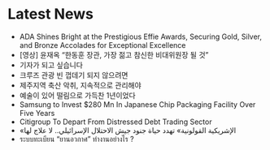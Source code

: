 # Latest News
-  ADA Shines Bright at the Prestigious Effie Awards, Securing Gold, Silver, and Bronze Accolades for Exceptional Excellence
-  [영상] 윤재옥 “한동훈 장관, 가장 젊고 참신한 비대위원장 될 것”
-  기자가 되고 싶습니다
-  크루즈 관광 빈 껍데기 되지 않으려면
-  제주지역 축산 악취, 지속적으로 관리해야
-  예술이 있어 떨림으로 가득찬 1년이었다
-  Samsung to Invest $280 Mn In Japanese Chip Packaging Facility Over Five Years
-  Citigroup To Depart From Distressed Debt Trading Sector
-  «الإشريكية القولونية» تهدد حياة جنود جيش الاحتلال الإسرائيلي.. لا علاج لها
-  ระบบทะเบียน “ยานอวกาศ” ทำงานอย่างไร ?
